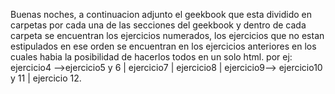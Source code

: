 Buenas noches, a continuacion adjunto el geekbook que esta dividido en carpetas por cada una de las secciones del geekbook y dentro de cada
carpeta se encuentran los ejercicios numerados, los ejercicios que no estan estipulados en ese orden se encuentran en 
los ejercicios anteriores en los cuales habia la posibilidad de hacerlos todos en un solo html.
por ej: 
ejercicio4 -->ejercicio5 y 6 | 
 ejercicio7 |  ejercicio8 | ejercicio9--> ejercicio10 y 11 | ejercicio 12.
